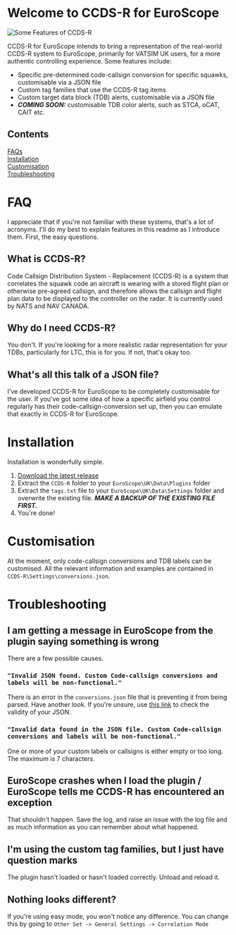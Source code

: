 # Welcome to CCDS-R for EuroScope

![Some Features of CCDS-R](https://github.com/user-attachments/assets/d7c9b65b-9120-4ef5-9b6f-bc03c8fd86ed "Some features of CCDS-R")

CCDS-R for EuroScope intends to bring a representation of the real-world CCDS-R system to EuroScope, primarily for VATSIM UK users, for a more authentic controlling experience. Some features include:

- Specific pre-determined code-callsign conversion for specific squawks, customisable via a JSON file
- Custom tag families that use the CCDS-R tag items
- Custom target data block (TDB) alerts, customisable via a JSON file
- **_COMING SOON:_** customisable TDB color alerts, such as STCA, oCAT, CAIT etc.

## Contents
[FAQs](#faq)  
[Installation](#installation)  
[Customisation](#customisation)  
[Troubleshooting](#troubleshooting)


# FAQ

I appreciate that if you're not familiar with these systems, that's a lot of acronyms. I'll do my best to explain features in this readme as I introduce them. First, the easy questions.

## What is CCDS-R?

Code Callsign Distribution System - Replacement (CCDS-R) is a system that correlates the squawk code an aircraft is wearing with a stored flight plan or otherwise pre-agreed callsign, and therefore allows the callsign and flight plan data to be displayed to the controller on the radar. It is currently used by NATS and NAV CANADA.

## Why do I need CCDS-R?

You don't. If you're looking for a more realistic radar representation for your TDBs, particularly for LTC, this is for you. If not, that's okay too.

## What's all this talk of a JSON file?

I've developed CCDS-R for EuroScope to be completely customisable for the user. If you've got some idea of how a specific airfield you control regularly has their code-callsign-conversion set up, then you can emulate that exactly in CCDS-R for EuroScope.

# Installation

Installation is wonderfully simple.

1. [Download the latest release](https://github.com/quassbutreally/EuroScope-CCDS-R/releases/latest)
2. Extract the `CCDS-R` folder to your `EuroScope\UK\Data\Plugins` folder
3. Extract the `tags.txt` file to your `EuroScope\UK\Data\Settings` folder and overwrite the existing file. **_MAKE A BACKUP OF THE EXISTING FILE FIRST._**
4. You're done!

# Customisation

At the moment, only code-callsign conversions and TDB labels can be customised. All the relevant information and examples are contained in `CCDS-R\Settings\conversions.json`.

# Troubleshooting

## I am getting a message in EuroScope from the plugin saying something is wrong

There are a few possible causes.

### `"Invalid JSON found. Custom Code-callsign conversions and labels will be non-functional."`
There is an error in the `conversions.json` file that is preventing it from being parsed. Have another look. If you're unsure, use [this link](https://jsonlint.com/) to check the validity of your JSON.

### `"Invalid data found in the JSON file. Custom Code-callsign conversions and labels will be non-functional."`
One or more of your custom labels or callsigns is either empty or too long. The maximum is 7 characters.

## EuroScope crashes when I load the plugin / EuroScope tells me CCDS-R has encountered an exception
That shouldn't happen. Save the log, and raise an issue with the log file and as much information as you can remember about what happened.

## I'm using the custom tag families, but I just have question marks
The plugin hasn't loaded or hasn't loaded correctly. Unload and reload it.

## Nothing looks different?
If you're using easy mode, you won't notice any difference. You can change this by going to `Other Set -> General Settings -> Correlation Mode`
